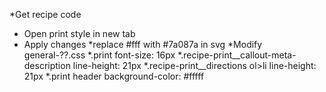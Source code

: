 *Get recipe code
*	Open print style in new tab
*	Apply changes
*replace #fff with #7a087a in svg
*Modify general-??.css
*.print font-size: 16px
*.recipe-print__callout-meta-description line-height: 21px
*.recipe-print__directions ol>li line-height: 21px
*.print header background-color: #fffff
